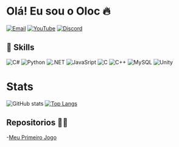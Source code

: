 # Olá! Eu sou o Oloc 🔥

[![Email](https://img.shields.io/badge/Gmail-D14836?style=for-the-badge&logo=gmail&logoColor=white)](http://Carloseduardosilva0750@gmail.com) [![YouTube](https://img.shields.io/badge/Kdu-FF0000?style=for-the-badge&logo=youtube&logoColor=white)](https://www.youtube.com/channel/UCziNGcYnk0JO_9tlb8zxCOw) [![Discord](https://img.shields.io/badge/Kdu_%231279-7289DA?style=for-the-badge&logo=discord&logoColor=white)](Discord.com)

## 🚀 Skills
![C#](https://img.shields.io/badge/C%23-239120?style=for-the-badge&logo=c-sharp&logoColor=white) ![Python](https://img.shields.io/badge/Python-3776AB?style=for-the-badge&logo=python&logoColor=white) ![.NET](https://img.shields.io/badge/.NET-5C2D91?style=for-the-badge&logo=.net&logoColor=white) ![JavaSript](https://img.shields.io/badge/JavaScript-F7DF1E?style=for-the-badge&logo=javascript&logoColor=black) ![C](https://img.shields.io/badge/C-00599C?style=for-the-badge&logo=c&logoColor=white) ![C++](https://img.shields.io/badge/C%2B%2B-00599C?style=for-the-badge&logo=c%2B%2B&logoColor=white) ![MySQL](https://img.shields.io/badge/MySQL-00000F?style=for-the-badge&logo=mysql&logoColor=white) ![Unity](https://img.shields.io/badge/Unity-100000?style=for-the-badge&logo=unity&logoColor=white) 

# Stats
![GitHub stats](https://github-readme-stats.vercel.app/api?username=Ol0c&show_icons=true&theme=radical) [![Top Langs](https://github-readme-stats.vercel.app/api/top-langs/?username=Ol0c&layout=compact)](https://github.com/Ol0c)


## Repositorios 🧑‍🚀
-[Meu Primeiro Jogo](https://github.com/Ol0c/Moderador-De-Ciclo)<br/>
